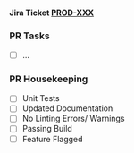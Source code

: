 #### Jira Ticket [PROD-XXX](http://jira.photobox.com/browse/PROD-XXX)

### PR Tasks

- [ ] ...

### PR Housekeeping

- [ ] Unit Tests
- [ ] Updated Documentation
- [ ] No Linting Errors/ Warnings
- [ ] Passing Build
- [ ] Feature Flagged

